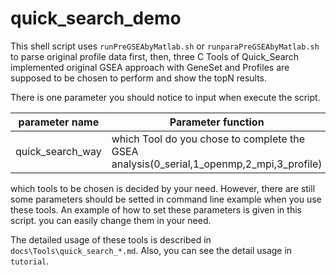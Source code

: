 <a name="quick_search_demo.doc"></a>
# quick_search_demo #

This shell script uses `runPreGSEAbyMatlab.sh` or `runparaPreGSEAbyMatlab.sh` to parse original profile 
data first, then, three C Tools of Quick_Search implemented original GSEA approach 
with GeneSet and Profiles are supposed to be chosen to perform and show the topN results. 

There is one parameter you should notice to input when execute the script.

| parameter name | Parameter function |
| -------------- | ------------------ |
| quick_search_way | which Tool do you chose to complete the GSEA analysis(0_serial,1_openmp,2_mpi,3_profile) |

which tools to be chosen is decided by your need. However, there are still some parameters should be setted 
in command line example when you use these tools. An example of how to set these parameters is given in this script. 
you can easily change them in your need. 

The detailed usage of these tools is described in `docs\Tools\quick_search_*.md`.
Also, you can see the detail usage in `tutorial`.
